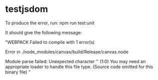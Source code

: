 # testjsdom

To produce the error, run:
npm run test:unit

It should give the following message:

"WEBPACK  Failed to compile with 1 error(s)

Error in ./node_modules/canvas/build/Release/canvas.node

  Module parse failed: Unexpected character '' (1:0)
  You may need an appropriate loader to handle this file type.
  (Source code omitted for this binary file)
"
